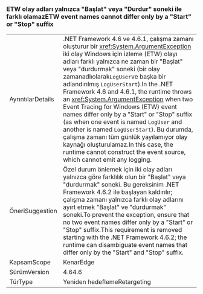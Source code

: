 ### <a name="etw-event-names-cannot-differ-only-by-a-start-or-stop-suffix"></a><span data-ttu-id="0e41b-101">ETW olay adları yalnızca "Başlat" veya "Durdur" soneki ile farklı olamaz</span><span class="sxs-lookup"><span data-stu-id="0e41b-101">ETW event names cannot differ only by a "Start" or "Stop" suffix</span></span>

|   |   |
|---|---|
|<span data-ttu-id="0e41b-102">Ayrıntılar</span><span class="sxs-lookup"><span data-stu-id="0e41b-102">Details</span></span>|<span data-ttu-id="0e41b-103">.NET Framework 4.6 ve 4.6.1, çalışma zamanı oluşturur bir <xref:System.ArgumentException> iki olay Windows için izleme (ETW) olayı adları farklı yalnızca ne zaman bir &quot;Başlat&quot; veya &quot;durdurmak&quot; soneki (bir olay zamanadlıolarak<code>LogUser</code>ve başka bir adlandırılmış <code>LogUserStart</code>).</span><span class="sxs-lookup"><span data-stu-id="0e41b-103">In the .NET Framework 4.6 and 4.6.1, the runtime throws an <xref:System.ArgumentException> when two Event Tracing for Windows (ETW) event names differ only by a &quot;Start&quot; or &quot;Stop&quot; suffix (as when one event is named <code>LogUser</code> and another is named <code>LogUserStart</code>).</span></span> <span data-ttu-id="0e41b-104">Bu durumda, çalışma zamanı tüm günlük yayılamıyor olay kaynağı oluşturulamaz.</span><span class="sxs-lookup"><span data-stu-id="0e41b-104">In this case, the runtime cannot construct the event source, which cannot emit any logging.</span></span>|
|<span data-ttu-id="0e41b-105">Öneri</span><span class="sxs-lookup"><span data-stu-id="0e41b-105">Suggestion</span></span>|<span data-ttu-id="0e41b-106">Özel durum önlemek için iki olay adları yalnızca göre farklılık olun bir &quot;Başlat&quot; veya &quot;durdurmak&quot; soneki. Bu gereksinim .NET Framework 4.6.2 ile başlayan kaldırılır; çalışma zamanı yalnızca farklı olay adlarını ayırt etmek &quot;Başlat&quot; ve &quot;durdurmak&quot; soneki.</span><span class="sxs-lookup"><span data-stu-id="0e41b-106">To prevent the exception, ensure that no two event names differ only by a &quot;Start&quot; or &quot;Stop&quot; suffix.This requirement is removed starting with the .NET Framework 4.6.2; the runtime can disambiguate event names that differ only by the &quot;Start&quot; and &quot;Stop&quot; suffix.</span></span>|
|<span data-ttu-id="0e41b-107">Kapsam</span><span class="sxs-lookup"><span data-stu-id="0e41b-107">Scope</span></span>|<span data-ttu-id="0e41b-108">Kenar</span><span class="sxs-lookup"><span data-stu-id="0e41b-108">Edge</span></span>|
|<span data-ttu-id="0e41b-109">Sürüm</span><span class="sxs-lookup"><span data-stu-id="0e41b-109">Version</span></span>|<span data-ttu-id="0e41b-110">4.6</span><span class="sxs-lookup"><span data-stu-id="0e41b-110">4.6</span></span>|
|<span data-ttu-id="0e41b-111">Tür</span><span class="sxs-lookup"><span data-stu-id="0e41b-111">Type</span></span>|<span data-ttu-id="0e41b-112">Yeniden hedefleme</span><span class="sxs-lookup"><span data-stu-id="0e41b-112">Retargeting</span></span>|

